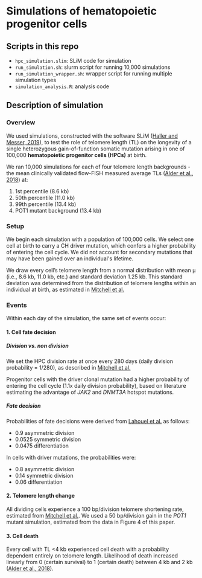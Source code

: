 # Simulations of hematopoietic progenitor cells

## Scripts in this repo

* `hpc_simulation.slim`: SLiM code for simulation
* `run_simulation.sh`: slurm script for running 10,000 simulations
* `run_simulation_wrapper.sh`: wrapper script for running multiple simulation types
* `simulation_analysis.R`: analysis code

## Description of simulation

### Overview

We used simulations, constructed with the software SLiM ([Haller and Messer, 2019](https://academic.oup.com/mbe/article/36/3/632/5229931)), to test the role of telomere length (TL) on the longevity of a single heterozygous gain-of-function somatic mutation arising in one of 100,000 **hematopoietic progenitor cells (HPCs)** at birth.

We ran 10,000 simulations for each of four telomere length backgrounds - the mean clinically validated flow-FISH measured average TLs ([Alder et al., 2018](https://www.pnas.org/doi/10.1073/pnas.1720427115)) at:

1. 1st percentile (8.6 kb)
2. 50th percentile (11.0 kb)
3. 99th percentile (13.4 kb)
4. POT1 mutant background (13.4 kb)

### Setup

We begin each simulation with a population of 100,000 cells. We select one cell at birth to carry a CH driver mutation, which confers a higher probability of entering the cell cycle. We did not account for secondary mutations that may have been gained over an individual's lifetime.

We draw every cell’s telomere length from a normal distribution with mean μ (i.e., 8.6 kb, 11.0 kb, etc.) and standard deviation 1.25 kb. This standard deviation was determined from the distribution of telomere lengths within an individual at birth, as estimated in [Mitchell et al.](https://www.nature.com/articles/s41586-022-04786-y)

### Events

Within each day of the simulation, the same set of events occur:

#### 1. Cell fate decision

##### Division vs. non division

We set the HPC division rate at once every 280 days (daily division probability = 1/280), as described in [Mitchell et al.](https://www.nature.com/articles/s41586-022-04786-y)

Progenitor cells with the driver clonal mutation had a higher probability of entering the cell cycle (1.1x daily division probability), based on literature estimating the advantage of _JAK2_ and _DNMT3A_ hotspot mutations.

##### Fate decision

Probabilities of fate decisions were derived from [Lahouel et al.](https://www.pnas.org/doi/10.1073/pnas.1914589117) as follows:

* 0.9 asymmetric division
* 0.0525 symmetric division
* 0.0475 differentiation

In cells with driver mutations, the probabilities were:

* 0.8 asymmetric division
* 0.14 symmetric division
* 0.06 differentiation

#### 2. Telomere length change

All dividing cells experience a 100 bp/division telomere shortening rate, estimated from [Mitchell et al.](https://www.nature.com/articles/s41586-022-04786-y). We used a 50 bp/division gain in the _POT1_ mutant simulation, estimated from the data in Figure 4 of this paper.

#### 3. Cell death

Every cell with TL <4 kb experienced cell death with a probability dependent entirely on telomere length. Likelihood of death increased linearly from 0 (certain survival) to 1 (certain death) between 4 kb and 2 kb ([Alder et al., 2018](https://www.pnas.org/doi/10.1073/pnas.1720427115)).

